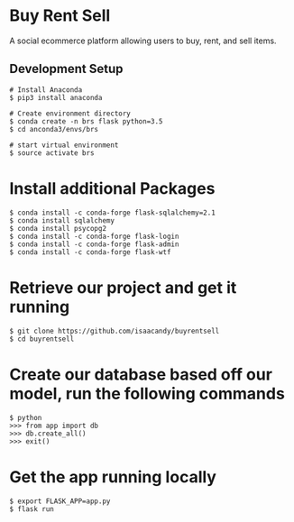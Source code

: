 # Buy Rent Sell
A social ecommerce platform allowing users to buy, rent, and sell items. 

## Development Setup

```
# Install Anaconda
$ pip3 install anaconda
```

```
# Create environment directory
$ conda create -n brs flask python=3.5
$ cd anconda3/envs/brs

# start virtual environment
$ source activate brs
```

# Install additional Packages
```
$ conda install -c conda-forge flask-sqlalchemy=2.1
$ conda install sqlalchemy 
$ conda install psycopg2
$ conda install -c conda-forge flask-login
$ conda install -c conda-forge flask-admin
$ conda install -c conda-forge flask-wtf
```

# Retrieve our project and get it running
```
$ git clone https://github.com/isaacandy/buyrentsell
$ cd buyrentsell
```

# Create our database based off our model, run the following commands
```
$ python
>>> from app import db
>>> db.create_all()
>>> exit()
```

# Get the app running locally 
```
$ export FLASK_APP=app.py
$ flask run
```

